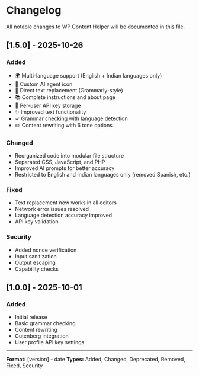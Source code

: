 # Changelog

All notable changes to WP Content Helper will be documented in this file.

## [1.5.0] - 2025-10-26

### Added
- 🌍 Multi-language support (English + Indian languages only)
- 🎨 Custom AI agent icon
- 📝 Direct text replacement (Grammarly-style)
- 📚 Complete instructions and about page
- 🔐 Per-user API key storage
- ✨ Improved text functionality
- ✓ Grammar checking with language detection
- ✏️ Content rewriting with 6 tone options

### Changed
- Reorganized code into modular file structure
- Separated CSS, JavaScript, and PHP
- Improved AI prompts for better accuracy
- Restricted to English and Indian languages only (removed Spanish, etc.)

### Fixed
- Text replacement now works in all editors
- Network error issues resolved
- Language detection accuracy improved
- API key validation

### Security
- Added nonce verification
- Input sanitization
- Output escaping
- Capability checks

## [1.0.0] - 2025-10-01

### Added
- Initial release
- Basic grammar checking
- Content rewriting
- Gutenberg integration
- User profile API key settings

---

**Format:** [version] - date
**Types:** Added, Changed, Deprecated, Removed, Fixed, Security
